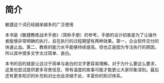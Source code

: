 # 简介

敏捷这个词已经越来越多的广泛使用

本书是《敏捷教练战术手册》（简称手册）的参考。手册的设计初衷是为了让操作者能够非常明确的执行，且在执行的过程期望有两种效果。第一，企业软件交付的快速止血。第二，教练的能力水平能够持续提高。但也正是因为专注执行的原因，所以其中很多文字太过简单、直白。

本书的目的就是让这过于简单与直白的文字更容易理解。对于为什么要这么要求，这里也尝试提供更多背景信息，带有温度的故事可能才能更让大家印象深刻。最后还有更多知识的补充和对比也会浓缩于此，丰富你的知识体系。





